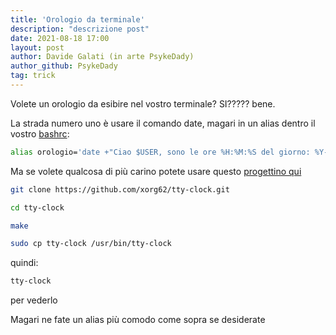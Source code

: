 ```yaml
---
title: 'Orologio da terminale'
description: "descrizione post"
date: 2021-08-18 17:00
layout: post
author: Davide Galati (in arte PsykeDady)
author_github: PsykeDady
tag: trick
---
```


Volete un orologio da esibire nel vostro terminale? 
SI?????
bene.

La strada numero uno è usare il comando date, magari in un alias dentro il vostro [bashrc](https://feed.linuxpeople.org/posts/bashrc-zshrc-fishconfig/): 
```bash
alias orologio='date +"Ciao $USER, sono le ore %H:%M:%S del giorno: %Y-%m-%d ed è nuvoloso. No scherzo il meteo non lo so"'
```


Ma se volete qualcosa di più carino potete usare questo [progettino qui](https://github.com/xorg62/tty-clock.git)
```bash
git clone https://github.com/xorg62/tty-clock.git

cd tty-clock

make

sudo cp tty-clock /usr/bin/tty-clock
```

quindi:
```bash
tty-clock
```

per vederlo

Magari ne fate un alias più comodo come sopra se desiderate
